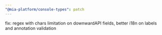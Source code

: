 ```yaml
---
"@mia-platform/console-types": patch
---
```


fix: regex with chars limitation on downwardAPI fields, better i18n on labels and annotation validation
